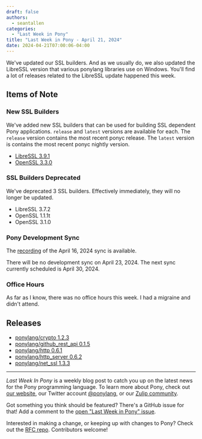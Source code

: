 ```yaml
---
draft: false
authors:
  - seantallen
categories:
  - "Last Week in Pony"
title: "Last Week in Pony - April 21, 2024"
date: 2024-04-21T07:00:06-04:00
---
```


We've updated our SSL builders. And as we usually do, we also updated the LibreSSL version that various ponylang libraries use on Windows. You'll find a lot of releases related to the LibreSSL update happened this week.

<!-- more -->

## Items of Note

### New SSL Builders

We've added new SSL builders that can be used for building SSL dependent Pony applications. `release` and `latest` versions are available for each. The `release` version contains the most recent ponyc release. The `latest` version is contains the most recent ponyc nightly version.

- [LibreSSL 3.9.1](https://github.com/ponylang/shared-docker/tree/main/x86-64-unknown-linux-builder-with-libressl-3.9.1)
- [OpenSSL 3.3.0](https://github.com/ponylang/shared-docker/tree/main/x86-64-unknown-linux-builder-with-openssl_3.3.0)

### SSL Builders Deprecated

We've deprecated 3 SSL builders. Effectively immediately, they will no longer be updated.

- LibreSSL 3.7.2
- OpenSSL 1.1.1t
- OpenSSL 3.1.0

### Pony Development Sync

The [recording](https://vimeo.com/935667506) of the April 16, 2024 sync is available.

There will be no development sync on April 23, 2024. The next sync currently scheduled is April 30, 2024.

### Office Hours

As far as I know, there was no office hours this week. I had a migraine and didn't attend.

## Releases

- [ponylang/crypto 1.2.3](https://github.com/ponylang/crypto/releases/tag/1.2.3)
- [ponylang/github_rest_api 0.1.5](https://github.com/ponylang/github_rest_api/releases/tag/0.1.5)
- [ponylang/http 0.6.1](https://github.com/ponylang/http/releases/tag/0.6.1)
- [ponylang/http_server 0.6.2](https://github.com/ponylang/http_server/releases/tag/0.6.2)
- [ponylang/net_ssl 1.3.3](https://github.com/ponylang/net_ssl/releases/tag/1.3.3)

---

_Last Week In Pony_ is a weekly blog post to catch you up on the latest news for the Pony programming language. To learn more about Pony, check out [our website](https://ponylang.io), our Twitter account [@ponylang](https://twitter.com/ponylang), or our [Zulip community](https://ponylang.zulipchat.com).

Got something you think should be featured? There's a GitHub issue for that! Add a comment to the [open "Last Week in Pony" issue](https://github.com/ponylang/ponylang.github.io/issues?q=is%3Aissue+is%3Aopen+label%3Alast-week-in-pony).

Interested in making a change, or keeping up with changes to Pony? Check out the [RFC repo](https://github.com/ponylang/rfcs). Contributors welcome!
